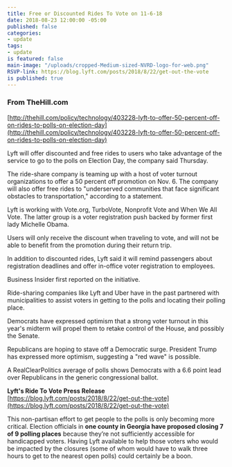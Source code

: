 ```yaml
---
title: Free or Discounted Rides To Vote on 11-6-18
date: 2018-08-23 12:00:00 -05:00
published: false
categories:
- update
tags:
- update
is featured: false
main-image: "/uploads/cropped-Medium-sized-NVRD-logo-for-web.png"
RSVP-link: https://blog.lyft.com/posts/2018/8/22/get-out-the-vote
is published: true
---
```


### From TheHill.com
[http://thehill.com/policy/technology/403228-lyft-to-offer-50-percent-off-on-rides-to-polls-on-election-day](http://thehill.com/policy/technology/403228-lyft-to-offer-50-percent-off-on-rides-to-polls-on-election-day)

Lyft will offer discounted and free rides to users who take advantage of the service to go to the polls on Election Day, the company said Thursday.

The ride-share company is teaming up with a host of voter turnout organizations to offer a 50 percent off promotion on Nov. 6. The company will also offer free rides to "underserved communities that face significant obstacles to transportation," according to a statement.

Lyft is working with Vote.org, TurboVote, Nonprofit Vote and When We All Vote. The latter group is a voter registration push backed by former first lady Michelle Obama.

Users will only receive the discount when traveling to vote, and will not be able to benefit from the promotion during their return trip.

In addition to discounted rides, Lyft said it will remind passengers about registration deadlines and offer in-office voter registration to employees.

Business Insider first reported on the initiative.

Ride-sharing companies like Lyft and Uber have in the past partnered with municipalities to assist voters in getting to the polls and locating their polling place.

Democrats have expressed optimism that a strong voter turnout in this year's midterm will propel them to retake control of the House, and possibly the Senate.

Republicans are hoping to stave off a Democratic surge. President Trump has expressed more optimism, suggesting a "red wave" is possible.

A RealClearPolitics average of polls shows Democrats with a 6.6 point lead over Republicans in the generic congressional ballot.


**Lyft's Ride To Vote Press Release**
[https://blog.lyft.com/posts/2018/8/22/get-out-the-vote](https://blog.lyft.com/posts/2018/8/22/get-out-the-vote)

This non-partisan effort to get people to the polls is only becoming more critical. Election officials in **one county in Georgia have proposed closing 7 of 9 polling places** because they’re not sufficiently accessible for handicapped voters. Having Lyft available to help those voters who would be impacted by the closures (some of whom would have to walk three hours to get to the nearest open polls) could certainly be a boon.
